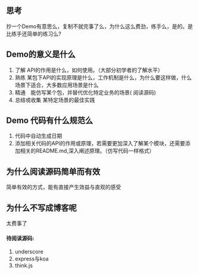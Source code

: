 ## 思考
抄一个Demo有意思么，复制不就完事了么，为什么这么费劲，练手么，是的。是比练手还简单的练习么?

## Demo的意义是什么
1. 了解  API的作用是什么，如何使用。（大部分初学者的了解水平）
2. 熟练  某包下API的实现原理是什么，工作机制是什么，为什么要这样做，什么场景下适合，大多数应用场景是什么
3. 精通　能仿写某个包，并替代优化特定业务的场景( 阅读源码)
4. 总结戓收集 某特定场景的最佳实践

## Demo 代码有什么规范么
1. 代码中自动生成日期
2. 添加相关代码的API的作用或原理，若需要更加深入了解某个模块，还需要添加相关的README.md,深入阐述原理。（仿写代码一样格式）

## 为什么阅读源码简单而有效
简单有效的方式，能有直接产生效益与直观的感受

## 为什么不写成博客呢
太费事了

#### 待阅读源码:
1. underscore
2. express与koa
3. think.js

